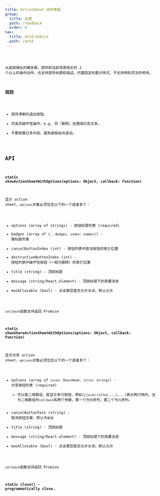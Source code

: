 ```yaml
---
title: ActionSheet 动作面板
group:
  title: 反馈
  path: /feedback
  order: 4
nav:
  title: antd-mobile
  path: /antd
---
```


<code src="./demos/basic.tsx" />


从底部弹出的模态框，提供和当前场景相关的 2 个以上的操作动作，也支持提供标题和描述。内置固定的展示样式、不支持特别灵活的修改。

### 规则

- 提供清晰的退出按钮。
- 可高亮破坏性操作，e.g. 将『删除』处理成红色文本。
- 不要放置过多内容，避免面板纵向滚动。


## API

#### static showActionSheetWithOptions(options: Object, callback: Function)

显示 action sheet，`options`对象必须包含以下的一个或者多个：

- options (array of strings) - 按钮标题列表 (required)
- badges (array of `{...Badges, index: number}`) -  徽标数列表
- cancelButtonIndex (int) - 按钮列表中取消按钮的索引位置
- destructiveButtonIndex (int) - 按钮列表中破坏性按钮（一般为删除）的索引位置
- title (string) - 顶部标题
- message (string/React.element) - 顶部标题下的简要消息
- maskClosable (bool) - 点击蒙层是否允许关闭，默认允许

`callback`函数支持返回 Promise

#### static showShareActionSheetWithOptions(options: Object, callback: Function)

显示分享 action sheet，`options`对象必须包含以下的一个或者多个：

- options (array of `{icon: ReactNode, title: string}`) - 分享按钮列表 (required)
    - 可以是二维数组，能显示多行按钮，例如`[[{icon,title},...],...]`表示两行两列。当为二维数组时`callback`有两个参数，第一个为`列`序列、第二个为`行`序列。
- cancelButtonText (string) - 取消按钮文案，默认为`取消`
- title (string) - 顶部标题
- message (string/React.element) - 顶部标题下的简要消息
- maskClosable (bool) - 点击蒙层是否允许关闭，默认允许

`callback`函数支持返回 Promise

#### static close() - programmatically close.
